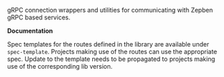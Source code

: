 gRPC connection wrappers and utilities for communicating with Zepben gRPC based services.


**Documentation**

Spec templates for the routes defined in the library are available under `spec-template`. 
Projects making use of the routes can use the appropriate spec. Update to the template needs to be propagated to projects making use of the corresponding lib version.   